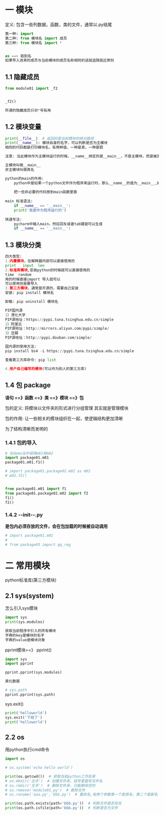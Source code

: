 # 一 模块

定义: 包含一些列数据，函数，类的文件，通常以.py结尾

~~~python
第一种: import
第二种: from 模块名 import 成员
第三种: from 模块名 import *


as ==> 取别名
如果导入进来的成员与当前模块的成员名称相同的话就追随就近原则
~~~

## 1.1 隐藏成员

~~~python
from module01 import _f2


_f2()

所谓的隐藏成员只对*号有用
~~~

## 1.2 模块变量

~~~python
print(__file__)  # 返回的是当前模块的绝对路径
print(__name__): 模块自身的名字，可以判断是否为主模块
相同的代码都是打印模块名，有两种值，一种是真，一种是假

注意: 当此模块作为主模块运行的时候，__name__绑定的是__main__，不是主模块，而是被其他的模块导入的时候，绑定的是模块名

主模块叫做__main__
非主模块叫做真名

python的main的作用:
    python中是如果一个python文件作为程序来运行时，那么__name__的值为__main__,如果是作为模块来运行的时候，他的__name__的值为模块名
    
    把一些非必要的代码放到main函数里面
    
main 标准语法:
    if __name__ == '__main__':
    print('我是作为程序运行的')
    
快速写法: 
    pycharm中输入main，然后回车或者tab键就可以生成
    if __name__ == '__main__':
~~~

## 1.3 模块分类

~~~python
四大类型:
1.内置模块，在解释器内部可以直接使用的
print   input  len  
2.标准库模块,安装python的时候就可以直接使用的
time  random
用的时候直接import 导入就可以
可以使用但是要导入
3.第三方模块，通常是开源的，需要自己安装
安装: pip install 模块名

卸载: pip uninstall 模块名

PIP国内源
1）清化大学
PIP源地址：https://pypi.tuna.tsinghua.edu.cn/simple
2）阿里云
PIP源地址：http://mirrors.aliyun.com/pypi/simple/
3）豆瓣
PIP源地址：http://pypi.douban.com/simple/

国内源的使用方法:
pip install bs4 -i https://pypi.tuna.tsinghua.edu.cn/simple

查看第三方库命令: pip list

4.用户自己编写的模块(可以作为别人的第三方库)
~~~

## 1.4 包 package

**语句 ==》函数 ==》类 ==》模块 ==》包**

包的定义: 将模块以文件夹的形式进行分组管理  其实就是管理模块

包的作用: 让一些相关的模块组织在一起，使逻辑结构更加清晰

为了结构清晰而发明的

### 1.4.1 包的导入

~~~python
# 在demo当中调用m01和m02
import package01.m01
package01.m01.f1()

# import package01.package02.m02 as m02
# m02.f2()


from package01.m01 import f1
from package01.package02.m02 import f2
f1()
f2()
~~~

### 1.4.2 --init--.py 

**是包内必须存放的文件，会在包加载的时候被自动调用** 

~~~python
# import package01.m01
#
# from package03 import qq_reg


~~~

# 二 常用模块

python标准库(第三方模块)

## 2.1 sys(system)

怎么引入sys模块

~~~python
import sys
print(sys.modules)

获取当前程序中引入的所有模块
字典的key是模块的名字
字典的value是模块对象
~~~

pprint模块==》 pprint()

~~~python
import sys
import pprint

pprint.pprint(sys.modules)

美化数据
~~~

~~~python
# sys.path
pprint.pprint(sys.path)
~~~

sys.exit()

~~~python
print('helloworld')
sys.exit('下班了')
print('helloworld')
~~~

## 2.2 os

用python执行cmd命令

~~~python
import os

# os.system('echo hello world')

print(os.getcwd())  # 获取当前python工作目录
# os.mkdir('左手')  # 创建文件夹，括号里面写文件名
# os.rmdir('左手')  # 删除文件夹，只能删除空的
# os.remove('module01.py')  # 删除文件
# os.rename('aaa.py','bbb.py')  # 重命名,有两个参数第一个是原名，第二个是新名

print(os.path.exists(path='bbb.py'))  # 判断文件是否存在
print(os.path.isfile(path='bbb.py'))  # 判断是否为文件
~~~



